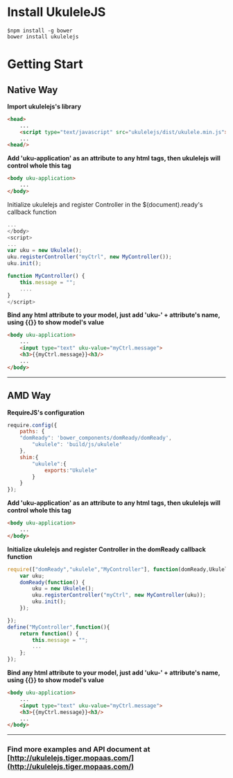 # Install UkuleleJS
```
$npm install -g bower
bower install ukulelejs
```
# Getting Start
## Native Way
**Import ukulelejs's library**
```html
<head>
	...
	<script type="text/javascript" src="ukulelejs/dist/ukulele.min.js"></script>
	...
<head/>
```

**Add 'uku-application' as an attribute to any html tags, then ukulelejs will control whole this tag**

```html
<body uku-application>
	...
</body>	
```
Initialize ukulelejs and register Controller in the $(document).ready's callback function
```javascript
...
</body>
<script>
...
var uku = new Ukulele();
uku.registerController("myCtrl", new MyController());
uku.init();

function MyController() {
	this.message = "";
	....
}
</script>
```
**Bind any html attribute to your model, just add 'uku-' + attribute's name, using {{}} to show model's value**
```html
<body uku-application>
	...
	<input type="text" uku-value="myCtrl.message">
	<h3>{{myCtrl.message}}<h3/>
	...
</body>	
```

***
## AMD Way
**RequireJS's configuration**
```javascript
require.config({
    paths: {
	"domReady": 'bower_components/domReady/domReady',
        "ukulele": 'build/js/ukulele'
    },
    shim:{  	
		"ukulele":{
			exports:"Ukulele"
		}
    }
});
```
**Add 'uku-application' as an attribute to any html tags, then ukulelejs will control whole this tag**
```html
<body uku-application>
	...
</body>
```
**Initialize ukulelejs and register Controller in the domReady callback function**
```javascript
require(["domReady","ukulele","MyController"], function(domReady,Ukulele,MyController) {
	var uku;
	domReady(function() {
		uku = new Ukulele();
		uku.registerController("myCtrl", new MyController(uku));
		uku.init();
	});

});
define("MyController",function(){
	return function() {
		this.message = "";
		...
	};
});
```
**Bind any html attribute to your model, just add 'uku-' + attribute's name, using {{}} to show model's value**
```html
<body uku-application>
	...
	<input type="text" uku-value="myCtrl.message">
	<h3>{{myCtrl.message}}<h3/>
	...
</body>
```

***
 
### Find more examples and API document at [http://ukulelejs.tiger.mopaas.com/](http://ukulelejs.tiger.mopaas.com/)

